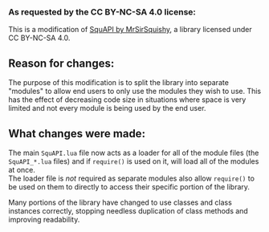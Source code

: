 ### As requested by the CC BY-NC-SA 4.0 license:  
This is a modification of [SquAPI by MrSirSquishy](https://github.com/MrSirSquishy/SquishyAPI), a library licensed under
CC BY-NC-SA 4.0.

## Reason for changes:
The purpose of this modification is to split the library into separate "modules" to allow end users to only use the
modules they wish to use. This has the effect of decreasing code size in situations where space is very limited and not
every module is being used by the end user.

## What changes were made:
The main `SquAPI.lua` file now acts as a loader for all of the module files (the `SquAPI_*.lua` files) and if
`require()` is used on it, will load all of the modules at once.  
The loader file is *not* required as separate modules also allow `require()` to be used on them to directly to access
their specific portion of the library.

Many portions of the library have changed to use classes and class instances correctly, stopping needless duplication of
class methods and improving readability.

